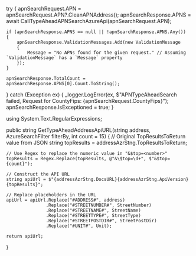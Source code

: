 

try
{
    apnSearchRequest.APN = apnSearchRequest.APN?.CleanAPNAddress();
    apnSearchResponse.APNS = await CallTypeAheadAPNSearchAzureApi(apnSearchRequest.APN);

    if (apnSearchResponse.APNS == null || !apnSearchResponse.APNS.Any())
    {
        apnSearchResponse.ValidationMessages.Add(new ValidationMessage
        {
            Message = "No APNs found for the given request." // Assuming `ValidationMessage` has a `Message` property
        });
    }

    apnSearchResponse.TotalCount = apnSearchResponse.APNS[0].Count.ToString();
}
catch (Exception ex)
{
    _logger.LogError(ex, $"APNTypeAheadSearch failed, Request for CountyFips: {apnSearchRequest.CountyFips}");
    apnSearchResponse.IsExceptioned = true;
}


using System.Text.RegularExpressions;

public string GetTypeAheadAddressApiURL(string address, AzureSearchFilter filterBy, int count = 15)
{
    // Original TopResultsToReturn value from JSON
    string topResults = addressAzrStng.TopResultsToReturn;

    // Use Regex to replace the numeric value in "&$top=<number>"
    topResults = Regex.Replace(topResults, @"&\$top=\d+", $"&$top={count}");

    // Construct the API URL
    string apiUrl = $"{addressAzrStng.DocsURL}{addressAzrStng.ApiVersion}{topResults}";

    // Replace placeholders in the URL
    apiUrl = apiUrl.Replace("#ADDRESS#", address)
                   .Replace("#STREETNUMBER#", StreetNumber)
                   .Replace("#STREETNAME#", StreetName)
                   .Replace("#STREETTYPE#", StreetType)
                   .Replace("#STREETPOSTDIR#", StreetPostDir)
                   .Replace("#UNIT#", Unit);

    return apiUrl;
}
